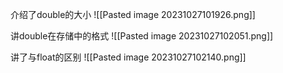 介绍了double的大小
![[Pasted image 20231027101926.png]]

讲double在存储中的格式
![[Pasted image 20231027102051.png]]

讲了与float的区别
![[Pasted image 20231027102140.png]]

